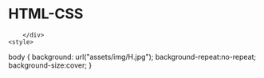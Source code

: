 # HTML-CSS
<!DOCTYPE html>
<html>
    <head>
        <meta charset="utf-8">
        <title>SCP: Secret Labaratory</title>
        <meta name="keywords" content="SCP,SL,СЦП,Карты доступа SCP,">
        <meta name ="Description" content="Всё о том, как нужно играть в SCP:SL">
        <link rel="stylesheet" href="assets/CSS/Style.css">
    </head>
    <body>
    	<div>
	

    	</div>
    <style>
body { background: url("assets/img/H.jpg");
background-repeat:no-repeat;
background-size:cover; }
</style>
    </body>
</html>
